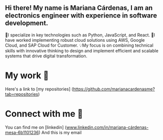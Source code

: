## Hi there! My name is Mariana Cárdenas, I am an electronics engineer with experience in software development.

🤖I specialize in key technologies such as Python, JavaScript, and React. 
👾I have worked implementing robust cloud solutions using AWS, Google Cloud, and SAP Cloud for Customer. 
💡My focus is on combining technical skills with innovative thinking to design and implement efficient and scalable systems that drive digital transformation.

# My work 🧩
Here's a link to [my repositories] (https://github.com/marianacardenasme?tab=repositories)

# Connect with me 🤝
You can find me on [linkedin] (www.linkedin.com/in/mariana-cárdenas-mesa-6b1101236)
And this is my email 
